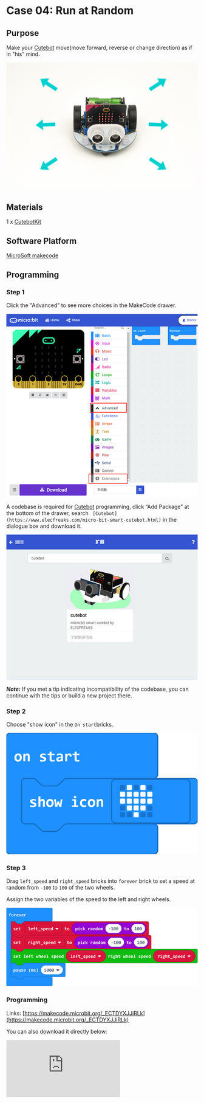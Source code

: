 # Case 04: Run at Random

## Purpose

Make your  [Cutebot](https://www.elecfreaks.com/micro-bit-smart-cutebot.html) move(move forward, reverse or change direction) as if in "his" mind.

![](./images/cutebot-case-04-01.png)

## Materials

1 x [CutebotKit](https://www.elecfreaks.com/micro-bit-smart-cutebot.html)

## Software Platform

[MicroSoft makecode](https://makecode.microbit.org/#)

## Programming

### Step 1

Click the "Advanced" to see more choices in the MakeCode drawer.

![](./images/cutebot-pk-1.png)

A codebase is required for  [Cutebot](https://www.elecfreaks.com/micro-bit-smart-cutebot.html) programming, click “Add Package” at the bottom of the drawer, search ` [Cutebot](https://www.elecfreaks.com/micro-bit-smart-cutebot.html)` in the dialogue box and download it.

![](./images/cutebot-pk-11.png)

***Note:*** If you met a tip indicating incompatibility of the codebase, you can continue with the tips or build a new project there.

### Step 2

Choose "show icon" in the `On start`bricks.

![](./images/case_01_02.png)

### Step 3

Drag `left_speed` and `right_speed` bricks into `forever` brick to set a speed at random from `-100` to `100` of the two wheels.

Assign the two variables of the speed to the left and right wheels.

![](./images/case_04_01.png)


### Programming

Links: [https://makecode.microbit.org/_ECTDYXJJiRLk](https://makecode.microbit.org/_ECTDYXJJiRLk)

You can also download it directly below:

<div
    style={{
        position: 'relative',
        paddingBottom: '60%',
        overflow: 'hidden',
    }}
>
    <iframe
        src="https://makecode.microbit.org/_ECTDYXJJiRLk"
        frameborder="0"
        sandbox="allow-popups allow-forms allow-scripts allow-same-origin"
        style={{
            position: 'absolute',
            width: '100%',
            height: '100%',
        }}
    />
</div>


## Result

The  [Cutebot](https://www.elecfreaks.com/micro-bit-smart-cutebot.html) moves forward, reverses or changes its direction at random.

![](./images/cutebot-case-04.gif)

## Exploration

## FAQ


## Relevant Files
